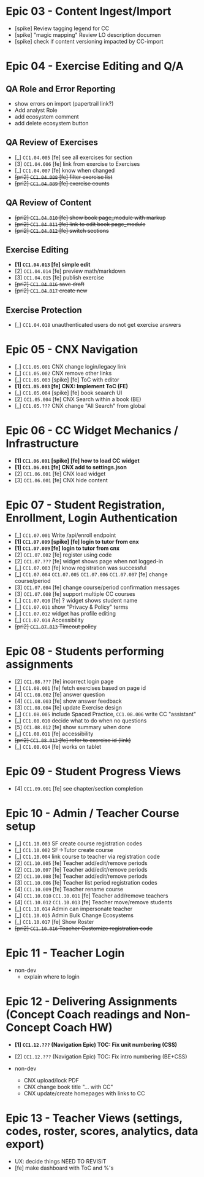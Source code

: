 # Epic 03 - Content Ingest/Import

- [spike] Review tagging legend for CC
- [spike] "magic mapping" Review LO description documen
- [spike] check if content versioning impacted by CC-import

# Epic 04 - Exercise Editing and Q/A

## QA Role and Error Reporting

- show errors on import (papertrail link?)
- Add analyst Role
- add ecosystem comment
- add delete ecosystem button

## QA Review of Exercises

- [_] `CC1.04.005` [fe] see all exercises for section 
- [3] `CC1.04.006` [fe] link from exercise to Exercises
- [_] `CC1.04.007` [fe] know when changed
- <s>[pri2] `CC1.04.008` [fe] filter exercise list</s>
- <s>[pri2] `CC1.04.009` [fe] exercise counts</s>


## QA Review of Content

- <s>[pri2] `CC1.04.010` [fe] show book page_module with markup</s>
- <s>[pri2] `CC1.04.011` [fe] link to edit book page_module</s>
- <s>[pri2] `CC1.04.012` [fe] switch sections</s>


## Exercise Editing

- **[1] `CC1.04.013` [fe] simple edit**
- [2] `CC1.04.014` [fe] preview math/markdown
- [3] `CC1.04.015` [fe] publish exercise
- <s>[pri2] `CC1.04.016` save draft</s>
- <s>[pri2] `CC1.04.017` create new</s>


## Exercise Protection

- [_] `CC1.04.018` unauthenticated users do not get exercise answers



# Epic 05 - CNX Navigation

- [_] `CC1.05.001` CNX change login/legacy link
- [_] `CC1.05.002` CNX remove other links
- [_] `CC1.05.003` [spike] [fe] ToC with editor
- **[1] `CC1.05.003` [fe] CNX: Implement ToC (FE)**
- [_] `CC1.05.004` [spike] [fe] book seaarch UI
- [2] `CC1.05.004` [fe] CNX Search within a book (BE)
- [_] `CC1.05.???` CNX change "All Search" from global


# Epic 06 - CC Widget Mechanics / Infrastructure 

- **[1] `CC1.06.001` [spike] [fe] how to load CC widget**
- **[1] `CC1.06.001` [fe] CNX add to settings.json**
- [2] `CC1.06.001` [fe] CNX load widget
- [3] `CC1.06.001` [fe] CNX hide content


# Epic 07 - Student Registration, Enrollment, Login Authentication

- [_] `CC1.07.001` Write /api/enroll endpoint
- **[1] `CC1.07.009` [spike] [fe] login to tutor from cnx**
- **[1] `CC1.07.009` [fe] login to tutor from cnx**
- [2] `CC1.07.002` [fe] register using code
- [2] `CC1.07.???` [fe] widget shows page when not logged-in
- [_] `CC1.07.003` [fe] know registration was successful
- [_] `CC1.07.004` `CC1.07.005` `CC1.07.006` `CC1.07.007` [fe] change course/period
- [3] `CC1.07.004` [fe] change course/period confirmation messages
- [3] `CC1.07.008` [fe] support multiple CC courses
- [_] `CC1.07.010` [fe] ? widget shows student name
- [_] `CC1.07.011` show "Privacy & Policy" terms
- [_] `CC1.07.012` widget has profile editing
- [_] `CC1.07.014` Accessibility
- <s>[pri2] `CC1.07.013` Timeout policy</s>


# Epic 08 - Students performing assignments

- [2] `CC1.08.???` [fe] incorrect login page
- [_] `CC1.08.001` [fe] fetch exercises based on page id
- [4] `CC1.08.002` [fe] answer question 
- [4] `CC1.08.003` [fe] show answer feedback
- [3] `CC1.08.004` [fe] update Exercise design
- [_] `CC1.08.005` include Spaced Practice, `CC1.08.006` write CC "assistant"
- [_] `CC1.08.010` decide what to do when no questions
- [5] `CC1.08.012` [fe] show summary when done
- [_] `CC1.08.011` [fe] accessibility
- <s>[pri2] `CC1.08.013` [fe] refer to exercise id (link)</s>
- [_] `CC1.08.014` [fe] works on tablet


# Epic 09 - Student Progress Views

- [4] `CC1.09.001` [fe] see chapter/section completion 


# Epic 10 - Admin / Teacher Course setup

- [_] `CC1.10.003` SF create course registration codes
- [_] `CC1.10.002` SF->Tutor create course
- [_] `CC1.10.004` link course to teacher via registration code
- [2] `CC1.10.005` [fe] Teacher add/edit/remove periods
- [2] `CC1.10.007` [fe] Teacher add/edit/remove periods
- [2] `CC1.10.008` [fe] Teacher add/edit/remove periods
- [3] `CC1.10.006` [fe] Teacher list period registration codes
- [4] `CC1.10.009` [fe] Teacher rename course
- [4] `CC1.10.010` `CC1.10.011` [fe] Teacher add/remove teachers
- [4] `CC1.10.012` `CC1.10.013` [fe] Teacher move/remove students
- [_] `CC1.10.014` Admin can impersonate teacher
- [_] `CC1.10.015` Admin Bulk Change Ecosystems
- [_] `CC1.10.017` [fe] Show Roster
- <s>[pri2] `CC1.10.016` Teacher Customize registration code</s>


# Epic 11 - Teacher Login 

- non-dev
  - explain where to login


# Epic 12 - Delivering Assignments (Concept Coach readings and Non-Concept Coach HW)

- **[1] `CC1.12.???` (Navigation Epic) TOC: Fix unit numbering (CSS)**
- [2] `CC1.12.???` (Navigation Epic) TOC: Fix intro numbering (BE+CSS)

- non-dev
  - CNX upload/lock PDF
  - CNX change book title "... with CC"
  - CNX update/create homepages with links to CC


# Epic 13 - Teacher Views (settings, codes, roster, scores, analytics, data export)

- UX: decide things
NEED TO REVISIT
- [fe] make dashboard with ToC and %'s
